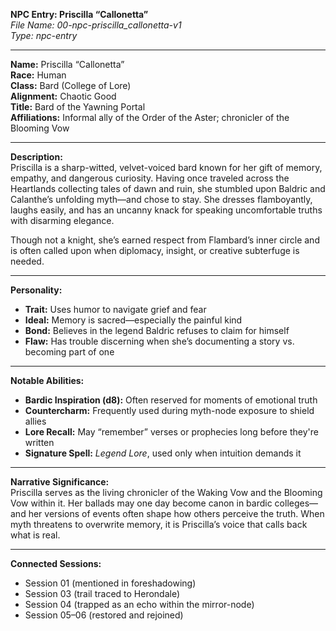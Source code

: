 **NPC Entry: Priscilla “Callonetta”**  
*File Name: 00-npc-priscilla_callonetta-v1*  
*Type: npc-entry*

---

**Name:** Priscilla “Callonetta”  
**Race:** Human  
**Class:** Bard (College of Lore)  
**Alignment:** Chaotic Good  
**Title:** Bard of the Yawning Portal  
**Affiliations:** Informal ally of the Order of the Aster; chronicler of the Blooming Vow

---

**Description:**  
Priscilla is a sharp-witted, velvet-voiced bard known for her gift of memory, empathy, and dangerous curiosity. Having once traveled across the Heartlands collecting tales of dawn and ruin, she stumbled upon Baldric and Calanthe’s unfolding myth—and chose to stay. She dresses flamboyantly, laughs easily, and has an uncanny knack for speaking uncomfortable truths with disarming elegance.

Though not a knight, she’s earned respect from Flambard’s inner circle and is often called upon when diplomacy, insight, or creative subterfuge is needed.

---

**Personality:**  
- **Trait:** Uses humor to navigate grief and fear  
- **Ideal:** Memory is sacred—especially the painful kind  
- **Bond:** Believes in the legend Baldric refuses to claim for himself  
- **Flaw:** Has trouble discerning when she’s documenting a story vs. becoming part of one  

---

**Notable Abilities:**  
- **Bardic Inspiration (d8):** Often reserved for moments of emotional truth  
- **Countercharm:** Frequently used during myth-node exposure to shield allies  
- **Lore Recall:** May “remember” verses or prophecies long before they're written  
- **Signature Spell:** *Legend Lore*, used only when intuition demands it  

---

**Narrative Significance:**  
Priscilla serves as the living chronicler of the Waking Vow and the Blooming Vow within it. Her ballads may one day become canon in bardic colleges—and her versions of events often shape how others perceive the truth. When myth threatens to overwrite memory, it is Priscilla’s voice that calls back what is real.

---

**Connected Sessions:**  
- Session 01 (mentioned in foreshadowing)  
- Session 03 (trail traced to Herondale)  
- Session 04 (trapped as an echo within the mirror-node)  
- Session 05–06 (restored and rejoined)
